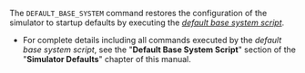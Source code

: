 
<!-- SPDX-License-Identifier: LicenseRef-DPS8M-Doc OR LicenseRef-CF-GAL -->
<!-- SPDX-FileCopyrightText: 2022 The DPS8M Development Team -->
<!-- scspell-id: 5a3b41f3-3233-11ed-8c60-80ee73e9b8e7 -->

The `DEFAULT_BASE_SYSTEM` command restores the configuration of the simulator to startup defaults by executing the [*default base system script*](#default-base-system-script).

* For complete details including all commands executed by the *default base system script*, see the "**Default Base System Script**" section of the "**Simulator Defaults**" chapter of this manual.


